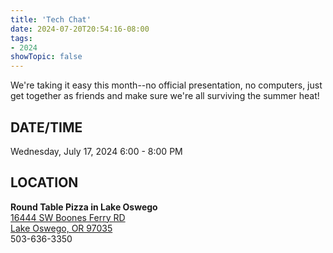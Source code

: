 ```yaml
---
title: 'Tech Chat'
date: 2024-07-20T20:54:16-08:00
tags: 
- 2024
showTopic: false
---
```


We're taking it easy this month--no official presentation, no computers, just get together as friends and make sure we're all surviving the summer heat!


## DATE/TIME ##

Wednesday, July 17, 2024
6:00 - 8:00 PM

## LOCATION ##

**Round Table Pizza in Lake Oswego**  
[16444 SW Boones Ferry RD    
Lake Oswego, OR 97035](https://web.archive.org/web/20230207010600/https://www.google.com/maps/place/16444+Boones+Ferry+Rd,+Lake+Oswego,+OR+97035/@45.4071266,-122.7269712,17z/data=!3m1!4b1!4m5!3m4!1s0x549573187f99ebb1:0x5f89af436e58a610!8m2!3d45.4071266!4d-122.7247825)    
503-636-3350
